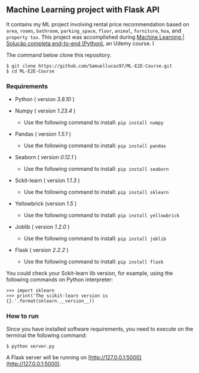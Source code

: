 ## Machine Learning project with Flask API

It contains my ML project involving rental price recommendation based on `area`, `rooms`, `bathroom`, `parking_space`, `floor`, `animal`, `furniture`, `hoa`, and `property tax`. This project was accomplished during [Machine Learning | Solução completa end-to-end (Python)](https://www.udemy.com/course/machine-learning-solucao-completa-end-to-end-api/), an Udemy course. I


The command below clone this repository.

```
$ git clone https://github.com/Samuellucas97/ML-E2E-Course.git
$ cd ML-E2E-Course
```

### Requirements


- Python ( version _3.8.10_ )

- Numpy ( version _1.23.4_ )
    - Use the following command to install: `pip install numpy`

- Pandas ( version _1.5.1_ )
    - Use the following command to install: `pip install pandas`

- Seaborn ( version _0.12.1_ )
    - Use the following command to install: `pip install seaborn`

- Sckit-learn ( version _1.1.3_ )
    - Use the following command to install: `pip install sklearn`

- Yellowbrick (version _1.5_ )
    - Use the following command to install: `pip install yellowbrick`

- Joblib ( version _1.2.0_ )
    - Use the following command to install: `pip install joblib`


- Flask ( version _2.2.2_ )
    - Use the following command to install: `pip install flask`


You could check your Sckit-learn lib version, for example, using the following commands on Python interpreter:

```
>>> import sklearn
>>> print('The scikit-learn version is {}.'.format(sklearn.__version__))
```

### How to run

Since you have installed software requirements, you need to execute on the terminal the following command:

```
$ python server.py
```

A Flask server will be running on [http://127.0.0.1:5000](http://127.0.0.1:5000).